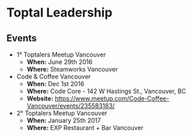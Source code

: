 # Toptal Leadership

## Events


* 1° Toptalers Meetup Vancouver
	* **When:**	June 29th 2016
	* **Where:** Steamworks Vancouver  
* Code & Coffee Vancouver
	* **When:** Dec 1st 2016 	
	* **Where:** Code Core - 142 W Hastings St., Vancouver, BC
	* **Website:** https://www.meetup.com/Code-Coffee-Vancouver/events/235583183/
* 2° Toptalers Meetup Vancouver
	* **When:**	January 25th 2017
	* **Where:** EXP Restaurant + Bar Vancouver  




